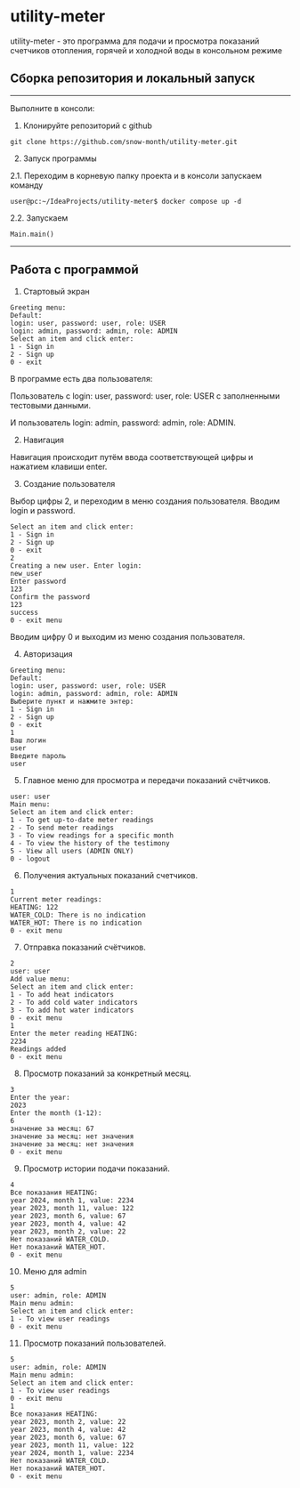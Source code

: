 # utility-meter
utility-meter - это программа для подачи и просмотра 
показаний счетчиков отопления, горячей и холодной воды в 
консольном режиме

## Сборка репозитория и локальный запуск
___
Выполните в консоли:

1. Клонируйте репозиторий с github

`git clone https://github.com/snow-month/utility-meter.git`

2. Запуск программы

2.1. Переходим в корневую папку проекта и в консоли запускаем команду

```
user@pc:~/IdeaProjects/utility-meter$ docker compose up -d
```
2.2. Запускаем 

`Main.main()`

---

## Работа с программой
1. Стартовый экран

```
Greeting menu:
Default:
login: user, password: user, role: USER
login: admin, password: admin, role: ADMIN
Select an item and click enter:
1 - Sign in
2 - Sign up
0 - exit
```
В программе есть два пользователя:

Пользователь с login: user, password: user, role: USER с заполненными тестовыми данными.

И пользователь login: admin, password: admin, role: ADMIN.

2. Навигация

Навигация происходит путём ввода соответствующей цифры и нажатием клавиши enter.

3. Создание пользователя

Выбор цифры 2, и переходим в меню создания пользователя.
Вводим login и password.

```
Select an item and click enter:
1 - Sign in
2 - Sign up
0 - exit
2
Creating a new user. Enter login:
new_user
Enter password
123
Confirm the password
123
success
0 - exit menu
```
Вводим цифру 0 и выходим из меню создания пользователя.

4. Авторизация

```
Greeting menu:
Default:
login: user, password: user, role: USER
login: admin, password: admin, role: ADMIN
Выберите пункт и нажмите энтер:
1 - Sign in
2 - Sign up
0 - exit
1
Ваш логин
user
Введите пароль
user
```
5. Главное меню для просмотра и передачи показаний счётчиков.

```
user: user
Main menu:
Select an item and click enter:
1 - To get up-to-date meter readings
2 - To send meter readings
3 - To view readings for a specific month
4 - To view the history of the testimony
5 - View all users (ADMIN ONLY)
0 - logout
```
6. Получения актуальных показаний счетчиков.
```
1
Current meter readings:
HEATING: 122
WATER_COLD: There is no indication
WATER_HOT: There is no indication
0 - exit menu
```
7. Отправка показаний счётчиков.
```
2
user: user
Add value menu:
Select an item and click enter:
1 - To add heat indicators
2 - To add cold water indicators
3 - To add hot water indicators
0 - exit menu
1
Enter the meter reading HEATING:
2234
Readings added
0 - exit menu
```
8. Просмотр показаний за конкретный месяц.
```
3
Enter the year:
2023
Enter the month (1-12):
6
значение за месяц: 67
значение за месяц: нет значения
значение за месяц: нет значения
0 - exit menu
```
9. Просмотр истории подачи показаний.
```
4
Все показания HEATING:
year 2024, month 1, value: 2234
year 2023, month 11, value: 122
year 2023, month 6, value: 67
year 2023, month 4, value: 42
year 2023, month 2, value: 22
Нет показаний WATER_COLD.
Нет показаний WATER_HOT.
0 - exit menu
```
10. Меню для admin
```
5
user: admin, role: ADMIN
Main menu admin:
Select an item and click enter:
1 - To view user readings
0 - exit menu
```
11. Просмотр показаний пользователей.
```
5
user: admin, role: ADMIN
Main menu admin:
Select an item and click enter:
1 - To view user readings
0 - exit menu
1
Все показания HEATING:
year 2023, month 2, value: 22
year 2023, month 4, value: 42
year 2023, month 6, value: 67
year 2023, month 11, value: 122
year 2024, month 1, value: 2234
Нет показаний WATER_COLD.
Нет показаний WATER_HOT.
0 - exit menu
```
